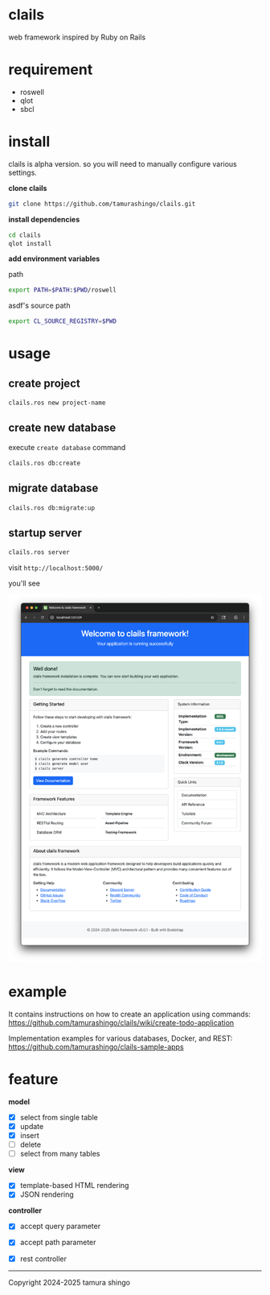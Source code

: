 # clails

web framework inspired by Ruby on Rails

# requirement

- roswell
- qlot
- sbcl 

# install

clails is alpha version. so you will need to manually configure various settings.


**clone clails**

```bash
git clone https://github.com/tamurashingo/clails.git
```

**install dependencies**

```bash
cd clails
qlot install
```

**add environment variables**

path

```bash
export PATH=$PATH:$PWD/roswell
```

asdf's source path

```bash
export CL_SOURCE_REGISTRY=$PWD
```

# usage

## create project

```bash
clails.ros new project-name
```

## create new database

execute `create database` command

```bash
clails.ros db:create
```
## migrate database

```bash
clails.ros db:migrate:up
```
## startup server

```bash
clails.ros server
```

visit `http://localhost:5000/`

you'll see

![clails initial page](document/img/startup.png)

# example

It contains instructions on how to create an application using commands:\
https://github.com/tamurashingo/clails/wiki/create-todo-application

Implementation examples for various databases, Docker, and REST:\
https://github.com/tamurashingo/clails-sample-apps

# feature
**model**
- [x] select from single table
- [x] update
- [x] insert
- [ ] delete
- [ ] select from many tables

**view**
- [x] template-based HTML rendering
- [x] JSON rendering

**controller**
- [x] accept query parameter
- [x] accept path parameter
- [x] rest controller


---
Copyright 2024-2025 tamura shingo
